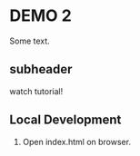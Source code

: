 # DEMO 2


Some text.

## subheader

watch tutorial!

## Local Development

1. Open index.html on browser.
